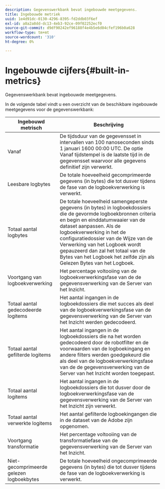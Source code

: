 ```yaml
---
description: Gegevenswerkbank bevat ingebouwde meetgegevens.
title: Ingebouwde metriek
uuid: 1e4d91dc-0130-4296-8395-fd2ddb03f6ef
exl-id: a8a2a8dd-dc13-4eb3-92ce-09f02252ecf0
source-git-commit: d9df90242ef96188f4e4b5e6d04cfef196b0a628
workflow-type: tm+mt
source-wordcount: '310'
ht-degree: 0%

---
```


# Ingebouwde cijfers{#built-in-metrics}

Gegevenswerkbank bevat ingebouwde meetgegevens.

In de volgende tabel vindt u een overzicht van de beschikbare ingebouwde meetgegevens voor de gegevenswerkbank:

| Ingebouwd metrisch | Beschrijving |
|---|---|
| Vanaf | De tijdsduur van de gegevensset in intervallen van 100 nanoseconden sinds 1 januari 1600 00:00 UTC. De optie Vanaf tijdstempel is de laatste tijd in de gegevensset waarvoor alle gegevens definitief zijn verwerkt. |
| Leesbare logbytes | De totale hoeveelheid gecomprimeerde gegevens (in bytes) die tot dusver tijdens de fase van de logboekverwerking is verwerkt. |
| Totaal aantal logbytes | De totale hoeveelheid samengeperste gegevens (in bytes) in logboekdossiers die de gevormde logboekbronnen criteria en begin en einddatumwaaier van de dataset aanpassen. Als de logboekverwerking in het de configuratiedossier van de Wijze van de Verwerking van het Logboek wordt gepauzeerd dan zal het totaal van de Bytes van het Logboek het zelfde zijn als Gelezen Bytes van het Logboek. |
| Voortgang van logboekverwerking | Het percentage voltooiing van de logboekverwerkingsfase van de de gegevensverwerking van de Server van het Inzicht. |
| Totaal aantal gedecodeerde logitems | Het aantal ingangen in de logboekdossiers die met succes als deel van de logboekverwerkingsfase van de gegevensverwerking van de Server van het Inzicht werden gedecodeerd. |
| Totaal aantal gefilterde logitems | Het aantal ingangen in de logboekdossiers die na het worden gedecodeerd door de robotfilter en de voorwaarden van de logboekingang en andere filters werden goedgekeurd die als deel van de logboekverwerkingsfase van de de gegevensverwerking van de Server van het Inzicht worden toegepast. |
| Totaal aantal logitems | Het aantal ingangen in de logboekdossiers die tot dusver door de logboekverwerkingsfase van de gegevensverwerking van de Server van het Inzicht zijn verwerkt. |
| Totaal aantal verwerkte logitems | Het aantal gefilterde logboekingangen die in de dataset van de Adobe zijn opgenomen. |
| Voortgang transformatie | Het percentage voltooiing van de transformatiefase van de gegevensverwerking van de Server van het Inzicht. |
| Niet-gecomprimeerde gelezen logboekbytes | De totale hoeveelheid ongecomprimeerde gegevens (in bytes) die tot dusver tijdens de fase van de logboekverwerking is verwerkt. |
